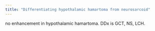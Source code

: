 ```yaml
---
title: "Differentiating hypothalamic hamartoma from neurosarcoid"
---
```

no enhancement in hypothalamic hamartoma. DDx is GCT, NS, LCH.


